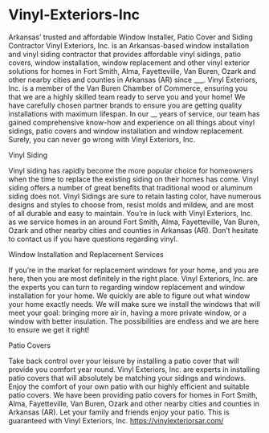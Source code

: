 # Vinyl-Exteriors-Inc
Arkansas’ trusted and affordable Window Installer, Patio Cover and Siding Contractor
Vinyl Exteriors, Inc. is an Arkansas-based window installation and vinyl siding contractor that provides affordable vinyl sidings, patio covers, window installation, window replacement and other vinyl exterior solutions for homes in Fort Smith, Alma, Fayetteville, Van Buren, Ozark and other nearby cities and counties in Arkansas (AR) since ___. Vinyl Exteriors, Inc. is a member of the Van Buren Chamber of Commerce, ensuring you that we are a highly skilled team ready to serve you and your home! We have carefully chosen partner brands to ensure you are getting quality installations with maximum lifespan. In our __ years of service, our team has gained comprehensive know-how and experience on all things about vinyl sidings, patio covers and window installation and window replacement. Surely, you can never go wrong with Vinyl Exteriors, Inc.

Vinyl Siding

Vinyl siding has rapidly become the more popular choice for homeowners when the time to replace the existing siding on their homes has come. Vinyl siding offers a number of great benefits that traditional wood or aluminum siding does not. Vinyl Sidings are sure to retain lasting color, have numerous designs and styles to choose from, resist molds and mildew, and are most of all durable and easy to maintain. You’re in luck with Vinyl Exteriors, Inc. as we service homes in an around Fort Smith, Alma, Fayetteville, Van Buren, Ozark and other nearby cities and counties in Arkansas (AR). Don’t hesitate to contact us if you have questions regarding vinyl.

Window Installation and Replacement Services

If you’re in the market for replacement windows for your home, and you are here, then you are most definitely in the right place. Vinyl Exteriors, Inc. are the experts you can turn to regarding window replacement and window installation for your home. We quickly are able to figure out what window your home exactly needs. We will make sure we install the windows that will meet your goal: bringing more air in, having a more private window, or a window with better insulation. The possibilities are endless and we are here to ensure we get it right!

Patio Covers

Take back control over your leisure by installing a patio cover that will provide you comfort year round. Vinyl Exteriors, Inc. are experts in installing patio covers that will absolutely be matching your sidings and windows. Enjoy the comfort of your own patio with our highly efficient and suitable patio covers. We have been providing patio covers for homes in Fort Smith, Alma, Fayetteville, Van Buren, Ozark and other nearby cities and counties in Arkansas (AR). Let your family and friends enjoy your patio. This is guaranteed with Vinyl Exteriors, Inc.
https://vinylexteriorsar.com/
